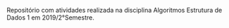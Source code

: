 Repositório com atividades realizada na disciplina Algoritmos Estrutura de Dados 1 em 2019/2°Semestre.
